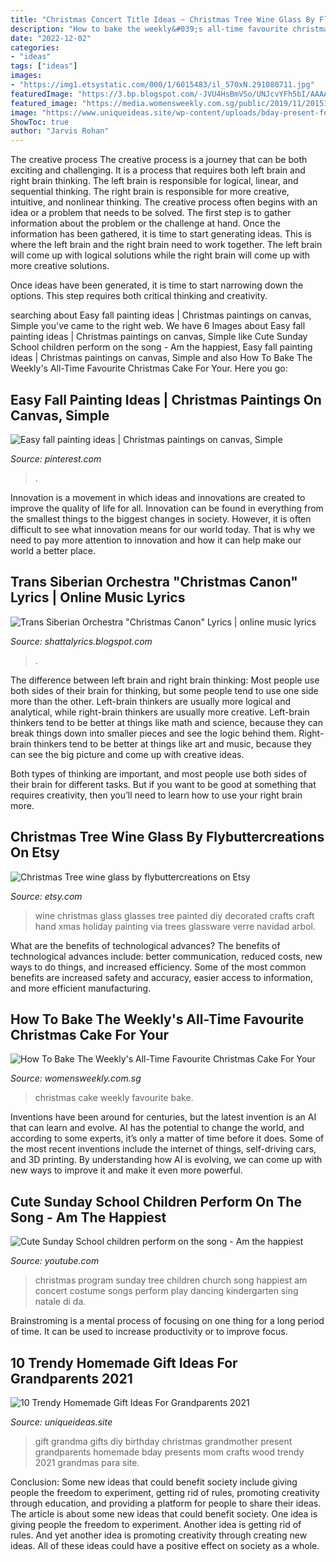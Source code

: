 ```yaml
---
title: "Christmas Concert Title Ideas ~ Christmas Tree Wine Glass By Flybuttercreations On Etsy"
description: "How to bake the weekly&#039;s all-time favourite christmas cake for your"
date: "2022-12-02"
categories:
- "ideas"
tags: ["ideas"]
images:
- "https://img1.etsystatic.com/000/1/6015483/il_570xN.291080711.jpg"
featuredImage: "https://3.bp.blogspot.com/-JVU4HsBmVSo/UNJcvYFh5bI/AAAAAAAAPTo/FBdrlmXoI3A/s1600/trans+siberian+orchestra+christmas+2.jpg"
featured_image: "https://media.womensweekly.com.sg/public/2019/11/201510233354320894.jpg"
image: "https://www.uniqueideas.site/wp-content/uploads/bday-present-for-grandma-diy-christmas-gifts-pinterest-gift-2.jpg"
ShowToc: true
author: "Jarvis Rohan"
---
```



The creative process
The creative process is a journey that can be both exciting and challenging. It is a process that requires both left brain and right brain thinking. The left brain is responsible for logical, linear, and sequential thinking. The right brain is responsible for more creative, intuitive, and nonlinear thinking.
The creative process often begins with an idea or a problem that needs to be solved. The first step is to gather information about the problem or the challenge at hand. Once the information has been gathered, it is time to start generating ideas. This is where the left brain and the right brain need to work together. The left brain will come up with logical solutions while the right brain will come up with more creative solutions.

Once ideas have been generated, it is time to start narrowing down the options. This step requires both critical thinking and creativity.

	

		
searching about Easy fall painting ideas | Christmas paintings on canvas, Simple you've came to the right web. We have 6 Images about Easy fall painting ideas | Christmas paintings on canvas, Simple like Cute Sunday School children perform on the song - Am the happiest, Easy fall painting ideas | Christmas paintings on canvas, Simple and also How To Bake The Weekly&#039;s All-Time Favourite Christmas Cake For Your. Here you go:
		
    
## Easy Fall Painting Ideas | Christmas Paintings On Canvas, Simple

<img loading=lazy src="https://i.pinimg.com/736x/f0/6b/b1/f06bb174976756b34c619c7289440938.jpg" onerror="this.onerror=null;this.src='https://tse1.mm.bing.net/th?id=OIP.JsUCx6uNQl5WPI3shmb4zwHaJ4&amp;pid=15.1';" alt="Easy fall painting ideas | Christmas paintings on canvas, Simple">

_Source: pinterest.com_

>. 

	

Innovation is a movement in which ideas and innovations are created to improve the quality of life for all. Innovation can be found in everything from the smallest things to the biggest changes in society. However, it is often difficult to see what innovation means for our world today. That is why we need to pay more attention to innovation and how it can help make our world a better place.

    
## Trans Siberian Orchestra &quot;Christmas Canon&quot; Lyrics | Online Music Lyrics

<img loading=lazy src="https://3.bp.blogspot.com/-JVU4HsBmVSo/UNJcvYFh5bI/AAAAAAAAPTo/FBdrlmXoI3A/s1600/trans+siberian+orchestra+christmas+2.jpg" onerror="this.onerror=null;this.src='https://tse1.mm.bing.net/th?id=OIP.K9B0xeoh7V1JSS01ocPBHAHaFj&amp;pid=15.1';" alt="Trans Siberian Orchestra &quot;Christmas Canon&quot; Lyrics | online music lyrics">

_Source: shattalyrics.blogspot.com_

>. 

	

The difference between left brain and right brain thinking:
Most people use both sides of their brain for thinking, but some people tend to use one side more than the other. Left-brain thinkers are usually more logical and analytical, while right-brain thinkers are usually more creative.
Left-brain thinkers tend to be better at things like math and science, because they can break things down into smaller pieces and see the logic behind them. Right-brain thinkers tend to be better at things like art and music, because they can see the big picture and come up with creative ideas.

Both types of thinking are important, and most people use both sides of their brain for different tasks. But if you want to be good at something that requires creativity, then you’ll need to learn how to use your right brain more.

    
## Christmas Tree Wine Glass By Flybuttercreations On Etsy

<img loading=lazy src="https://img1.etsystatic.com/000/1/6015483/il_570xN.291080711.jpg" onerror="this.onerror=null;this.src='https://tse3.mm.bing.net/th?id=OIP.ehKGxNpofhHaXtoazFO5kgHaJ4&amp;pid=15.1';" alt="Christmas Tree wine glass by flybuttercreations on Etsy">

_Source: etsy.com_

>wine christmas glass glasses tree painted diy decorated crafts craft hand xmas holiday painting via trees glassware verre navidad arbol. 

	

What are the benefits of technological advances?
The benefits of technological advances include: better communication, reduced costs, new ways to do things, and increased efficiency. Some of the most common benefits are increased safety and accuracy, easier access to information, and more efficient manufacturing.

    
## How To Bake The Weekly&#039;s All-Time Favourite Christmas Cake For Your

<img loading=lazy src="https://media.womensweekly.com.sg/public/2019/11/201510233354320894.jpg" onerror="this.onerror=null;this.src='https://tse1.mm.bing.net/th?id=OIP.IeVlVQu3nM2uxb6sVN-lTQHaEO&amp;pid=15.1';" alt="How To Bake The Weekly&#039;s All-Time Favourite Christmas Cake For Your">

_Source: womensweekly.com.sg_

>christmas cake weekly favourite bake. 

	

Inventions have been around for centuries, but the latest invention is an AI that can learn and evolve. AI has the potential to change the world, and according to some experts, it’s only a matter of time before it does. Some of the most recent inventions include the internet of things, self-driving cars, and 3D printing. By understanding how AI is evolving, we can come up with new ways to improve it and make it even more powerful.

    
## Cute Sunday School Children Perform On The Song - Am The Happiest

<img loading=lazy src="https://i.ytimg.com/vi/p0C-3kcsbcU/hqdefault.jpg" onerror="this.onerror=null;this.src='https://tse2.mm.bing.net/th?id=OIP.LNWh5z0TyfCPqYd43HyX3wHaFj&amp;pid=15.1';" alt="Cute Sunday School children perform on the song - Am the happiest">

_Source: youtube.com_

>christmas program sunday tree children church song happiest am concert costume songs perform play dancing kindergarten sing natale di da. 

	

Brainstroming is a mental process of focusing on one thing for a long period of time. It can be used to increase productivity or to improve focus.

    
## 10 Trendy Homemade Gift Ideas For Grandparents 2021

<img loading=lazy src="https://www.uniqueideas.site/wp-content/uploads/bday-present-for-grandma-diy-christmas-gifts-pinterest-gift-2.jpg" onerror="this.onerror=null;this.src='https://tse1.mm.bing.net/th?id=OIP.ic6PPLo6kZWBU6eKGLHLYQHaJ4&amp;pid=15.1';" alt="10 Trendy Homemade Gift Ideas For Grandparents 2021">

_Source: uniqueideas.site_

>gift grandma gifts diy birthday christmas grandmother present grandparents homemade bday presents mom crafts wood trendy 2021 grandmas para site. 

	

Conclusion: Some new ideas that could benefit society include giving people the freedom to experiment, getting rid of rules, promoting creativity through education, and providing a platform for people to share their ideas.
The article is about some new ideas that could benefit society. One idea is giving people the freedom to experiment. Another idea is getting rid of rules. And yet another idea is promoting creativity through creating new ideas. All of these ideas could have a positive effect on society as a whole.


